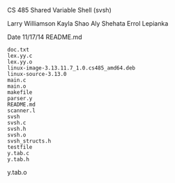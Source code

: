 CS 485 Shared Variable Shell (svsh)

Larry Williamson
Kayla Shao
Aly Shehata
Errol Lepianka

Date 11/17/14
README.md
```
doc.txt
lex.yy.c
lex.yy.o
linux-image-3.13.11.7_1.0.cs485_amd64.deb
linux-source-3.13.0
main.c
main.o
makefile
parser.y
README.md
scanner.l
svsh
svsh.c
svsh.h
svsh.o
svsh_structs.h
testfile
y.tab.c
y.tab.h
```
y.tab.o
